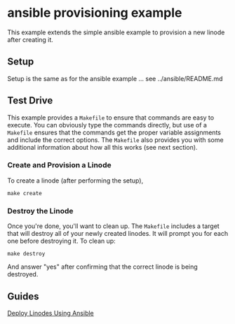 # ansible provisioning example

This example extends the simple ansible example to provision a new linode after
creating it.

## Setup

Setup is the same as for the ansible example ... see ../ansible/README.md

## Test Drive

This example provides a `Makefile` to ensure that commands are easy to execute.
You can obviously type the commands directly, but use of a `Makefile` ensures
that the commands get the proper variable assignments and include the correct
options.  The `Makefile` also provides you with some additional information about
how all this works (see next section).

### Create and Provision a Linode

To create a linode (after performing the setup), 

```
make create
```


### Destroy the Linode

Once you're done, you'll want to clean up.  The `Makefile` includes a target
that will destroy all of your newly created linodes.  It will prompt you for
each one before destroying it.  To clean up:

```
make destroy
```
And answer "yes" after confirming that the correct linode is being destroyed.



## Guides

[Deploy Linodes Using Ansible](https://www.linode.com/docs/applications/configuration-management/deploy-linodes-using-ansible/)

